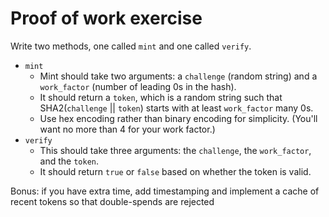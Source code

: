 # Proof of work exercise

Write two methods, one called `mint` and one called `verify`.

* `mint`
  - Mint should take two arguments: a `challenge` (random string) and a `work_factor` (number of leading 0s in the hash).
  - It should return a `token`, which is a random string such that SHA2(`challenge` || `token`) starts with at least `work_factor` many 0s.
  - Use hex encoding rather than binary encoding for simplicity. (You'll want no more than 4 for your work factor.)
* `verify`
  - This should take three arguments: the `challenge`, the `work_factor`, and the `token`.
  - It should return `true` or `false` based on whether the token is valid.

Bonus: if you have extra time, add timestamping and implement a cache of recent tokens so that double-spends are rejected